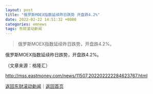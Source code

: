 ```yaml
---
layout: post
title: "俄罗斯MOEX指数延续昨日跌势 开盘跌4.2%"
date: 2022-02-22 14:51:32 +0800
categories: emnews
tags: 东财滚动新闻
---
```

> 俄罗斯MOEX指数延续昨日跌势，开盘跌4.2%。

<p>俄罗斯MOEX指数延续昨日跌势，开盘跌4.2%。 </p><p class="em_media">（文章来源：格隆汇）</p>

<http://mss.eastmoney.com/news/11507,202202222284623767.html>

[返回东财滚动新闻](//finews.withounder.com/emnews/)｜[返回首页](//finews.withounder.com/)